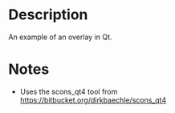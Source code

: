 # Description

An example of an overlay in Qt.


# Notes

- Uses the scons_qt4 tool from https://bitbucket.org/dirkbaechle/scons_qt4
